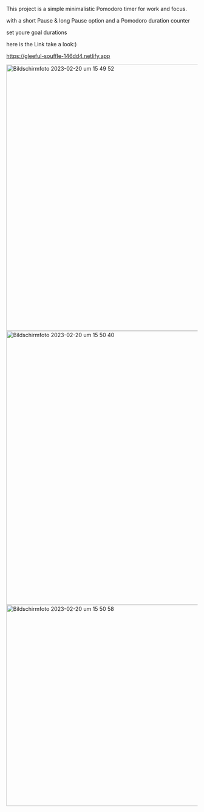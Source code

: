 This project is a simple minimalistic Pomodoro timer for work and focus.

with a short Pause & long Pause option
and a Pomodoro duration counter 

set youre goal durations 

here is the Link take a look:)

https://gleeful-souffle-146dd4.netlify.app

<img width="699" alt="Bildschirm­foto 2023-02-20 um 15 49 52" src="https://user-images.githubusercontent.com/110451040/220139017-b6acf443-a6a3-463a-8865-644b3507b1d6.png">
<img width="719" alt="Bildschirm­foto 2023-02-20 um 15 50 40" src="https://user-images.githubusercontent.com/110451040/220139080-2b07b492-327a-48ae-97ef-8e04be7d4b84.png">
<img width="528" alt="Bildschirm­foto 2023-02-20 um 15 50 58" src="https://user-images.githubusercontent.com/110451040/220139089-332c7898-6bb8-4d72-8c2d-c9c41187b806.png">

